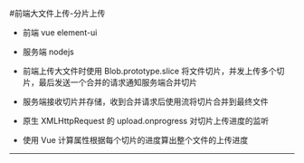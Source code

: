 #前端大文件上传-分片上传
* 前端 vue element-ui

* 服务端 nodejs


* 前端上传大文件时使用 Blob.prototype.slice 将文件切片，并发上传多个切片，最后发送一个合并的请求通知服务端合并切片
* 服务端接收切片并存储，收到合并请求后使用流将切片合并到最终文件
* 原生 XMLHttpRequest 的 upload.onprogress 对切片上传进度的监听
* 使用 Vue 计算属性根据每个切片的进度算出整个文件的上传进度

***********
